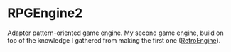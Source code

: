 # RPGEngine2
Adapter pattern-oriented game engine. My second game engine, build on top of the knowledge I gathered from making the first one ([RetroEngine](https://github.com/kres0345/RetroEngine)).
